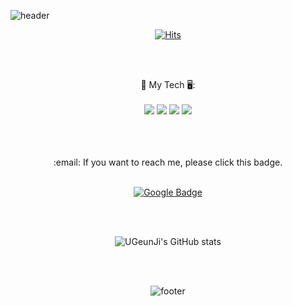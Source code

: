 ![header](https://capsule-render.vercel.app/api?type=waving&color=gradient&height=330&section=header&text=UGeunJi&fontSize=75&fontColor=F5F5DC)<br>

<!DOCTYPE html>
<html lang = "en">
<head>
    <div align = "center">
        
[![Hits](https://hits.seeyoufarm.com/api/count/incr/badge.svg?url=https%3A%2F%2Fgithub.com%2FUGeunJi%2Fhit-counter&count_bg=%235EB6C8&title_bg=%23E3CBCB&icon=&icon_color=%23ACE6E6&title=hits&edge_flat=false)](https://hits.seeyoufarm.com)
        
<br><br>
        
        
:hammer: My Tech 🖥️: <br><br>
<a href="https://www.mysql.com/" target="_blank"><img src="https://img.shields.io/badge/MySQL-7B68EE?style=flat&logo=MySQL&logoColor=black"/></a>
<a href="https://www.python.org/" target="_blank"><img src="https://img.shields.io/badge/Python-0000FF?style=flat&logo=Python&logoColor=white"/></a>
<a href="https://opencv.org/" target="_blank"><img src="https://img.shields.io/badge/OpenCV-FFEBCD?style=flat&logo=OpenCV&logoColor=black"/></a>
<a href="https://en.cppreference.com/" target="_blank"><img src="https://img.shields.io/badge/C-98FB98?style=flat&logo=C&logoColor=blue"/></a>        

<br>
<br>
        

 
<br>        
:email: If you want to reach me, please click this badge. <br><br>
        
[![Google Badge](https://img.shields.io/badge/Google-D14836?style=flat&logo=google&logoColor=white)](mailto:ajtwlsdnrms@gmail.com)

<!-- [![Top Langs](https://github-readme-stats.vercel.app/api/top-langs/?username=UGeunJi&hide=jupyter%20notebook&layout=compact)](https://github.com/UGeunJi/github-readme-stats) -->

<br><br>
        
![UGeunJi's GitHub stats](https://github-readme-stats.vercel.app/api?username=UGeunJi&show_icons=true&theme=Gradient)
<!--         
![UGeunJi's GitHub stats](https://github-readme-stats.vercel.app/api?username=UGeunJi&show_icons=true&theme=Gradient) -->

<!---
UGeunJi/UGeunJi is a ✨ special ✨ repository because its `README.md` (this file) appears on your GitHub profile.
You can click the Preview link to take a look at your changes.
--->
<br><br>
        
![footer](https://capsule-render.vercel.app/api?type=waving&color=gradient&height=170&section=footer&text=AI_Developer&fontSize=30&fontColor=FFDAB9)
   </div>
</head>
</html>
